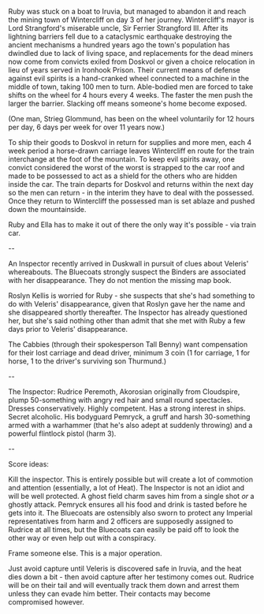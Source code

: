<!-- TITLE: Notes -->
<!-- SUBTITLE: Random ideas and leads -->

Ruby was stuck on a boat to Iruvia, but managed to abandon it and reach the mining town of Wintercliff on day 3 of her journey. Wintercliff's mayor is Lord Strangford's miserable uncle, Sir Ferrier Strangford III. After its lightning barriers fell due to a cataclysmic earthquake destroying the ancient mechanisms a hundred years ago the town's population has dwindled due to lack of living space, and replacements for the dead miners now come from convicts exiled from Doskvol or given a choice relocation in lieu of years served in Ironhook Prison. Their current means of defense against evil spirits is a hand-cranked wheel connected to a machine in the middle of town, taking 100 men to turn. Able-bodied men are forced to take shifts on the wheel for 4 hours every 4 weeks. The faster the men push the larger the barrier. Slacking off means someone's home become exposed.

(One man, Strieg Glommund, has been on the wheel voluntarily for 12 hours per day, 6 days per week for over 11 years now.)

To ship their goods to Doskvol in return for supplies and more men, each 4 week period a horse-drawn carriage leaves Wintercliff en route for the train interchange at the foot of the mountain. To keep evil spirits away, one convict considered the worst of the worst is strapped to the car roof and made to be possessed to act as a shield for the others who are hidden inside the car. The train departs for Doskvol and returns within the next day so the men can return - in the interim they have to deal with the possessed. Once they return to Wintercliff the possessed man is set ablaze and pushed down the mountainside.

Ruby and Ella has to make it out of there the only way it's possible - via train car.

--

An Inspector recently arrived in Duskwall in pursuit of clues about Veleris' whereabouts. The Bluecoats strongly suspect the Binders are associated with her disappearance. They do not mention the missing map book.

Roslyn Kellis is worried for Ruby - she suspects that she's had something to do with Veleris' disappearance, given that Roslyn gave her the name and she disappeared shortly thereafter. The Inspector has already questioned her, but she's said nothing other than admit that she met with Ruby a few days prior to Veleris' disappearance. 

The Cabbies (through their spokesperson Tall Benny) want compensation for their lost carriage and dead driver, minimum 3 coin (1 for carriage, 1 for horse, 1 to the driver's surviving son Thurmund.)

--

The Inspector:
Rudrice Peremoth, Akorosian originally from Cloudspire, plump 50-something with angry red hair and small round spectacles. Dresses conservatively. Highly competent. Has a strong interest in ships. Secret alcoholic.
His bodyguard Pemryck, a gruff and harsh 30-something armed with a warhammer (that he's also adept at suddenly throwing) and a powerful flintlock pistol (harm 3).

--

Score ideas:

Kill the inspector. This is entirely possible but will create a lot of commotion and attention (essentially, a lot of Heat).
The Inspector is not an idiot and will be well protected. A ghost field charm saves him from a single shot *or* a ghostly attack. Pemryck ensures all his food and drink is tasted before he gets into it. The Bluecoats are ostensibly also sworn to protect any Imperial representatives from harm and 2 officers are supposedly assigned to Rudrice at all times, but the Bluecoats can easily be paid off to look the other way or even help out with a conspiracy.

Frame someone else. This is a major operation.

Just avoid capture until Veleris is discovered safe in Iruvia, and the heat dies down a bit - then avoid capture after her testimony comes out.
Rudrice will be on their tail and will eventually track them down and arrest them unless they can evade him better. Their contacts may become compromised however.